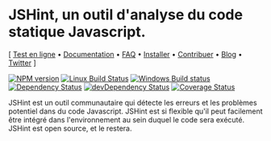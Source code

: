 # JSHint, un outil d'analyse du code statique Javascript.


\[ [Test en ligne](http://jshint.com/) •
[Documentation](http://jshint.com/docs/) • [FAQ](http://jshint.com/docs/faq) •
[Installer](http://jshint.com/install/) •
[Contribuer](http://jshint.com/contribute/) •
[Blog](http://jshint.com/blog/) • [Twitter](https://twitter.com/jshint/) \]

[![NPM version](https://img.shields.io/npm/v/jshint.svg?style=flat)](https://www.npmjs.com/package/jshint)
[![Linux Build Status](https://img.shields.io/travis/jshint/jshint/master.svg?style=flat&label=Linux%20build)](https://travis-ci.org/jshint/jshint)
[![Windows Build status](https://img.shields.io/appveyor/ci/jshint/jshint/master.svg?style=flat&label=Windows%20build)](https://ci.appveyor.com/project/jshint/jshint/branch/master)
[![Dependency Status](https://img.shields.io/david/jshint/jshint.svg?style=flat)](https://david-dm.org/jshint/jshint)
[![devDependency Status](https://img.shields.io/david/dev/jshint/jshint.svg?style=flat)](https://david-dm.org/jshint/jshint#info=devDependencies)
[![Coverage Status](https://img.shields.io/coveralls/jshint/jshint.svg?style=flat)](https://coveralls.io/r/jshint/jshint?branch=master)

JSHint est un outil communautaire qui détecte les erreurs et les problèmes potentiel dans du code Javascript.
JSHint est si flexible qu'il peut facilement être intégré dans l'environnement au sein duquel le code sera exécuté.
JSHint est open source, et le restera.
